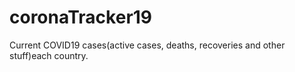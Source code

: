 # coronaTracker19
Current COVID19 cases(active cases, deaths, recoveries and other stuff)each country.

